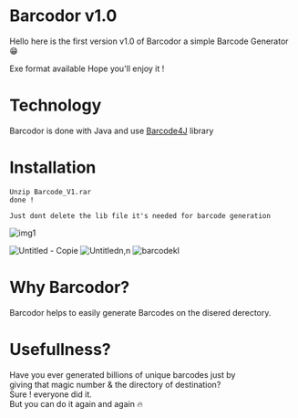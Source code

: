 # Barcodor v1.0
Hello here is the first version v1.0 of Barcodor
a simple Barcode Generator 😁

Exe format available
Hope you'll enjoy it !

# Technology
Barcodor is done with Java
and use [Barcode4J](http://barcode4j.sourceforge.net) library

# Installation
```
Unzip Barcode_V1.rar 
done !

Just dont delete the lib file it's needed for barcode generation
```

![img1](https://user-images.githubusercontent.com/40875400/114424513-b85edb00-9ba7-11eb-8107-e5b18f762b4d.png)

![Untitled - Copie](https://user-images.githubusercontent.com/40875400/114254454-f210c580-999e-11eb-8e8c-66b685dfd077.png)
![Untitledn,n](https://user-images.githubusercontent.com/40875400/114254826-59c81000-99a1-11eb-803e-4acdb5330eb0.png)
![barcodekl](https://user-images.githubusercontent.com/40875400/114254904-b5929900-99a1-11eb-8768-285ddaf9682b.png)

# Why Barcodor?
Barcodor helps to easily generate Barcodes on the disered derectory.

# Usefullness?
Have you ever generated billions of unique barcodes just by   
giving that magic number & the directory of destination?   
Sure ! everyone did it.  
But you can do it again and again :fire:  
